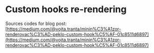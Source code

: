 # Custom hooks re-rendering

Sources codes for blog post: [https://medium.com/@vojta.tranta/minin%C3%A1zor-renderovac%C3%AD-peklo-custom-hook%C5%AF-01c8511d6897](https://medium.com/@vojta.tranta/minin%C3%A1zor-renderovac%C3%AD-peklo-custom-hook%C5%AF-01c8511d6897)
